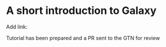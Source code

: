 # A short introduction to Galaxy

Add link:

Tutorial has been prepared and a PR sent to the GTN for review
